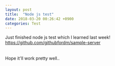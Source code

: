 ```yaml
---
layout: post
title:  "Node js test"
date: 2018-03-20 00:26:42 +0900
categories: Test
---
```

Just finished node js test which I learned last week!<br>
https://github.com/githubfordm/sample-server<br>
<br><br>
Hope it'll work pretty well..
